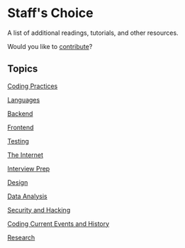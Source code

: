 # Staff's Choice

A list of additional readings, tutorials, and other resources.

Would you like to [contribute](./CONTRIBUTING.md)?

## Topics

[Coding Practices](./sections/coding-practices.md)

[Languages](./sections/languages)

[Backend](./sections/backend)

[Frontend](./sections/frontend.md)

[Testing](./sections/testing.md)

[The Internet](./sections/the-internet.md)

[Interview Prep](./sections/interview-prep.md)

[Design](./sections/design.md)

[Data Analysis](./sections/data-analysis.md)

[Security and Hacking](./sections/security-and-hacking.md)

[Coding Current Events and History](./sections/coding-history.md)

[Research](./sections/research.md)


